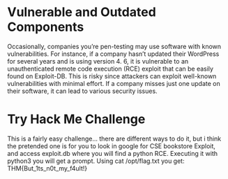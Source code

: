 # Vulnerable and Outdated Components

Occasionally, companies you’re pen-testing may use software with known vulnerabilities. For instance, if a company hasn’t updated their WordPress for several years and is using version 4. 6, it is vulnerable to an unauthenticated remote code execution (RCE) exploit that can be easily found on Exploit-DB. This is risky since attackers can exploit well-known vulnerabilities with minimal effort. If a company misses just one update on their software, it can lead to various security issues.

# Try Hack Me Challenge

This is a fairly easy challenge... there are different ways to do it, but i think the pretended one is for you to look in google for CSE bookstore Exploit, and access exploit.db
where you will find a python RCE. Executing it with python3 you will get a prompt.
Using cat /opt/flag.txt you get: THM{But_1ts_n0t_my_f4ult!}

